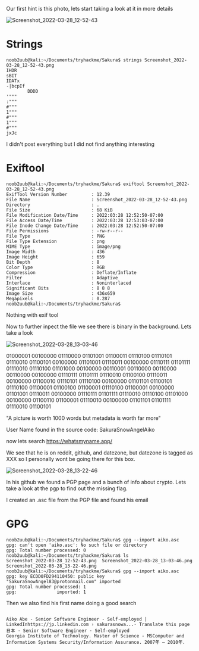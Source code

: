 Our first hint is this photo, lets start taking a look at it in more details

![Screenshot_2022-03-28_12-52-43](https://user-images.githubusercontent.com/68706090/160476067-126b5ae3-49fe-40dc-8e8d-3dd74dc710c7.png)

# Strings

```console
noob2uub@kali:~/Documents/tryhackme/Sakura$ strings Screenshot_2022-03-28_12-52-43.png 
IHDR
sBIT
IDATx
-|bcpIf
        DDDD
'"""
:"""
#"""
1"""
#"""
1"""
#"""
jxJc
```
I didn't post everything but I did not find anything interesting

# Exiftool

```console
noob2uub@kali:~/Documents/tryhackme/Sakura$ exiftool Screenshot_2022-03-28_12-52-43.png 
ExifTool Version Number         : 12.39
File Name                       : Screenshot_2022-03-28_12-52-43.png
Directory                       : .
File Size                       : 68 KiB
File Modification Date/Time     : 2022:03:28 12:52:50-07:00
File Access Date/Time           : 2022:03:28 12:53:03-07:00
File Inode Change Date/Time     : 2022:03:28 12:52:50-07:00
File Permissions                : -rw-r--r--
File Type                       : PNG
File Type Extension             : png
MIME Type                       : image/png
Image Width                     : 436
Image Height                    : 659
Bit Depth                       : 8
Color Type                      : RGB
Compression                     : Deflate/Inflate
Filter                          : Adaptive
Interlace                       : Noninterlaced
Significant Bits                : 8 8 8
Image Size                      : 436x659
Megapixels                      : 0.287
noob2uub@kali:~/Documents/tryhackme/Sakura$ 
```
Nothing with exif tool

Now to further inpect the file we see there is binary in the background. Lets take a look 

![Screenshot_2022-03-28_13-03-46](https://user-images.githubusercontent.com/68706090/160477851-88be5f7e-4090-4e51-9d7f-50f425ba46b5.png)

01000001 00100000 01110000  01101001 01100011 01110100  01110101 01110010 01100101  00100000 01101001 01110011  00100000 01110111 01101111  01110010 01110100 01101000  00100000 00110001 00110000  00110000 00110000 00100000  01110111 01101111 01110010  01100100 01110011 00100000  01100010 01110101 01110100  00100000 01101101 01100101  01110100 01100001 01100100  01100001 01110100 01100001  00100000 01101001 01110011  00100000 01110111 01101111  01110010 01110100 01101000  00100000 01100110 01100001 01110010 00100000 01101101 01101111 01110010 01100101 

"A picture is worth 1000 words but metadata is worth far more"

User Name found in the source code: SakuraSnowAngelAiko

now lets search https://whatsmyname.app/

We see that he is on reddit, github, and datezone, but datezone is tagged as XXX so I personally wont be going there for this box. 

![Screenshot_2022-03-28_13-22-46](https://user-images.githubusercontent.com/68706090/160480665-b01cd59f-5bc1-48dc-9e69-37ff34d49be4.png)

In his github we found a PGP page and a bunch of info about crypto. Lets take a look at the pgp to find out the missing flag. 

I created an .asc file from the PGP file and found his email

# GPG

```console
noob2uub@kali:~/Documents/tryhackme/Sakura$ gpg --import aiko.asc
gpg: can't open 'aiko.asc': No such file or directory
gpg: Total number processed: 0
noob2uub@kali:~/Documents/tryhackme/Sakura$ ls
Screenshot_2022-03-28_12-52-43.png  Screenshot_2022-03-28_13-03-46.png  Screenshot_2022-03-28_13-22-46.png
noob2uub@kali:~/Documents/tryhackme/Sakura$ gpg --import aiko.asc
gpg: key ECDD0FD294110450: public key "SakuraSnowAngel83@protonmail.com" imported
gpg: Total number processed: 1
gpg:               imported: 1
```
Then we also find his first name doing a good search

```console

Aiko Abe - Senior Software Engineer - Self-employed | LinkedInhttps://jp.linkedin.com › sakurasnowa...· Translate this page
日本 · Senior Software Engineer · Self-employed
Georgia Institute of Technology. Master of Science - MSComputer and Information Systems Security/Information Assurance. 2007年 – 2010年.
```




